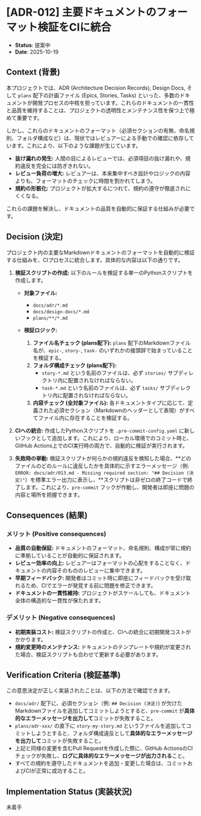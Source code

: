 # [ADR-012] 主要ドキュメントのフォーマット検証をCIに統合

- **Status**: 提案中
- **Date**: 2025-10-19

## Context (背景)

本プロジェクトでは、ADR (Architecture Decision Records), Design Docs, そして `plans` 配下の計画ファイル (Epics, Stories, Tasks) といった、多数のドキュメントが開発プロセスの中核を担っています。これらのドキュメントの一貫性と品質を維持することは、プロジェクトの透明性とメンテナンス性を保つ上で極めて重要です。

しかし、これらのドキュメントのフォーマット（必須セクションの有無、命名規則、フォルダ構成など）は、現状ではレビュアーによる手動での確認に依存しています。これにより、以下のような課題が生じています。

-   **抜け漏れの発生:** 人間の目によるレビューでは、必須項目の抜け漏れや、規約違反を完全には防ぎきれない。
-   **レビュー負荷の増大:** レビュアーは、本来集中すべき設計やロジックの内容よりも、フォーマットのチェックに時間を割かれてしまう。
-   **規約の形骸化:** プロジェクトが拡大するにつれて、規約の遵守が徹底されにくくなる。

これらの課題を解決し、ドキュメントの品質を自動的に保証する仕組みが必要です。

## Decision (決定)

プロジェクト内の主要なMarkdownドキュメントのフォーマットを自動的に検証する仕組みを、CIプロセスに統合します。具体的な内容は以下の通りです。

1.  **検証スクリプトの作成:**
    以下のルールを検証する単一のPythonスクリプトを作成します。

    -   **対象ファイル:**
        -   `docs/adr/*.md`
        -   `docs/design-docs/*.md`
        -   `plans/**/*.md`

    -   **検証ロジック:**
        1.  **ファイル名チェック (plans配下):** `plans` 配下のMarkdownファイル名が、`epic-`, `story-`, `task-` のいずれかの接頭辞で始まっていることを検証する。
        2.  **フォルダ構成チェック (plans配下):**
            -   `story-*.md` という名前のファイルは、必ず `stories/` サブディレクトリ内に配置されなければならない。
            -   `task-*.md` という名前のファイルは、必ず `tasks/` サブディレクトリ内に配置されなければならない。
        3.  **内容チェック (全対象ファイル):** 各ドキュメントタイプに応じて、定義された必須セクション（Markdownのヘッダーとして表現）がすべてファイル内に存在することを検証する。

2.  **CIへの統合:**
    作成したPythonスクリプトを `.pre-commit-config.yaml` に新しいフックとして追加します。これにより、ローカル環境でのコミット時と、GitHub Actions上でのCI実行時の両方で、自動的に検証が実行されます。

3.  **失敗時の挙動:**
    検証スクリプトが何らかの規約違反を検知した場合、**どのファイルのどのルールに違反したかを具体的に示すエラーメッセージ（例: `ERROR: docs/adr/013.md - Missing required section: "## Decision (決定)"`）を標準エラー出力に表示し、**スクリプトは非ゼロの終了コードで終了します。これにより、`pre-commit` フックが作動し、開発者は即座に問題の内容と場所を把握できます。

## Consequences (結果)

### メリット (Positive consequences)

-   **品質の自動保証:** ドキュメントのフォーマット、命名規則、構成が常に規約に準拠していることが自動的に保証されます。
-   **レビュー効率の向上:** レビュアーはフォーマットの心配をすることなく、ドキュメントの内容そのもののレビューに集中できます。
-   **早期フィードバック:** 開発者はコミット時に即座にフィードバックを受け取れるため、CIでエラーが発覚する前に問題を修正できます。
-   **ドキュメントの一貫性維持:** プロジェクトがスケールしても、ドキュメント全体の構造的な一貫性が保たれます。

### デメリット (Negative consequences)

-   **初期実装コスト:** 検証スクリプトの作成と、CIへの統合に初期開発コストがかかります。
-   **規約変更時のメンテナンス:** ドキュメントのテンプレートや規約が変更された場合、検証スクリプトも合わせて更新する必要があります。

## Verification Criteria (検証基準)

この意思決定が正しく実装されたことは、以下の方法で確認できます。

-   `docs/adr/` 配下に、必須セクション（例: `## Decision (決定)`) が欠けたMarkdownファイルを追加してコミットしようとすると、`pre-commit` が**具体的なエラーメッセージを出力して**コミットが失敗すること。
-   `plans/adr-xxx/` の直下に `story-my-story.md` というファイルを追加してコミットしようとすると、フォルダ構成違反として**具体的なエラーメッセージを出力して**コミットが失敗すること。
-   上記と同様の変更を含むPull Requestを作成した際に、GitHub ActionsのCIチェックが失敗し、**ログに具体的なエラーメッセージが出力される**こと。
-   すべての規約を遵守したドキュメントを追加・変更した場合は、コミットおよびCIが正常に成功すること。

## Implementation Status (実装状況)
未着手